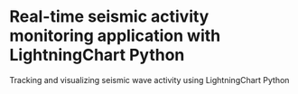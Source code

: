 # Real-time seismic activity monitoring application with LightningChart Python
 Tracking and visualizing seismic wave activity using LightningChart Python
